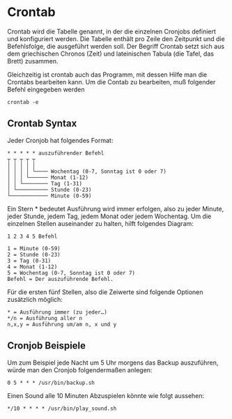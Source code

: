 # Crontab

Crontab wird die Tabelle genannt, in der die einzelnen Cronjobs definiert und konfiguriert werden. Die Tabelle enthält pro Zeile den Zeitpunkt und die 
Befehlsfolge, die ausgeführt werden soll. Der Begriff Crontab setzt sich aus dem griechischen Chronos (Zeit) und lateinischen Tabula (die Tafel, das Brett) zusammen.

Gleichzeitig ist crontab auch das Programm, mit dessen Hilfe man die Crontabs bearbeiten kann. Um die Contab zu bearbeiten, muß folgender Befehl eingegeben werden

```
crontab -e
```
## Crontab Syntax

Jeder Cronjob hat folgendes Format:
```
* * * * * auszuführender Befehl
┬ ┬ ┬ ┬ ┬
│ │ │ │ │
│ │ │ │ └──── Wochentag (0-7, Sonntag ist 0 oder 7)
│ │ │ └────── Monat (1-12)
│ │ └──────── Tag (1-31)
│ └────────── Stunde (0-23)
└──────────── Minute (0-59)
```
Ein Stern * bedeutet Ausführung wird immer erfolgen, also zu jeder Minute, jeder Stunde, jedem Tag, jedem Monat oder jedem Wochentag. Um die einzelnen Stellen auseinander zu halten, hilft folgendes Diagram:
```
1 2 3 4 5 Befehl

1 = Minute (0-59)
2 = Stunde (0-23)
3 = Tag (0-31)
4 = Monat (1-12)
5 = Wochentag (0-7, Sonntag ist 0 oder 7)
Befehl = Der auszuführende Befehl.
```
Für die ersten fünf Stellen, also die Zeiwerte sind folgende Optionen zusätzlich möglich:
```
* = Ausführung immer (zu jeder…)
*/n = Ausführung aller n
n,x,y = Ausführung um/am n, x und y
```

## Cronjob Beispiele

Um zum Beispiel jede Nacht um 5 Uhr morgens das Backup auszuführen, würde man den Cronjob folgendermaßen anlegen:
```
0 5 * * * /usr/bin/backup.sh
```
Einen Sound alle 10 Minuten Abzuspielen könnte wie folgt aussehen:
```
*/10 * * * * /usr/bin/play_sound.sh
```
